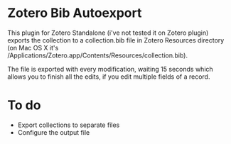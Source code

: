 
Zotero Bib Autoexport
=====================

This plugin for Zotero Standalone (i've not tested it on Zotero
plugin) exports the collection to a collection.bib file in Zotero
Resources directory (on Mac OS X it's
/Applications/Zotero.app/Contents/Resources/collection.bib).

The file is exported with every modification, waiting 15 seconds which
allows you to finish all the edits, if you edit multiple fields of a
record.

To do
=====
* Export collections to separate files
* Configure the output file

